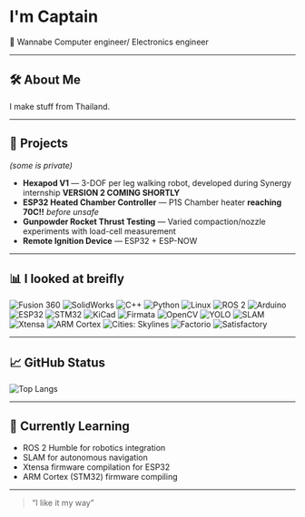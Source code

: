 # I'm Captain

🚀 Wannabe Computer engineer/ Electronics engineer

---

## 🛠 About Me
I make stuff from Thailand.

---

## 📂 Projects
*(some is private)*

- **Hexapod V1** — 3-DOF per leg walking robot, developed during Synergy internship **VERSION 2 COMING SHORTLY**
- **ESP32 Heated Chamber Controller** — P1S Chamber heater **reaching 70C!!** *before unsafe*
- **Gunpowder Rocket Thrust Testing** — Varied compaction/nozzle experiments with load-cell measurement  
- **Remote Ignition Device** — ESP32 + ESP-NOW

---

## 📊 I looked at breifly
![Fusion 360](https://img.shields.io/badge/Fusion%20360-FF6600?style=for-the-badge&logo=autodesk&logoColor=white)
![SolidWorks](https://img.shields.io/badge/SolidWorks-FF0000?style=for-the-badge&logo=dassaultsystemes&logoColor=white)
![C++](https://img.shields.io/badge/C++-00599C?style=for-the-badge&logo=cplusplus&logoColor=white)
![Python](https://img.shields.io/badge/Python-3776AB?style=for-the-badge&logo=python&logoColor=white)
![Linux](https://img.shields.io/badge/Linux-FCC624?style=for-the-badge&logo=linux&logoColor=black)
![ROS 2](https://img.shields.io/badge/ROS2-22314E?style=for-the-badge&logo=ros&logoColor=white)
![Arduino](https://img.shields.io/badge/Arduino-00979D?style=for-the-badge&logo=arduino&logoColor=white)
![ESP32](https://img.shields.io/badge/ESP32-000000?style=for-the-badge&logo=espressif&logoColor=white)
![STM32](https://img.shields.io/badge/STM32-03234B?style=for-the-badge&logo=stmicroelectronics&logoColor=white)
![KiCad](https://img.shields.io/badge/KiCad-314CB0?style=for-the-badge&logo=kicad&logoColor=white)
![Firmata](https://img.shields.io/badge/Firmata-00979D?style=for-the-badge&logo=arduino&logoColor=white)
![OpenCV](https://img.shields.io/badge/OpenCV-5C3EE8?style=for-the-badge&logo=opencv&logoColor=white)
![YOLO](https://img.shields.io/badge/YOLO-00FFFF?style=for-the-badge&logo=yolo&logoColor=black)
![SLAM](https://img.shields.io/badge/SLAM-FF5733?style=for-the-badge)
![Xtensa](https://img.shields.io/badge/Xtensa%20Firmware-FFB300?style=for-the-badge)
![ARM Cortex](https://img.shields.io/badge/ARM%20Cortex-0091BD?style=for-the-badge)
![Cities: Skylines](https://img.shields.io/badge/Cities%20Skylines-0078D7?style=for-the-badge&logo=steam&logoColor=white)
![Factorio](https://img.shields.io/badge/Factorio-ED9121?style=for-the-badge&logo=steam&logoColor=white)
![Satisfactory](https://img.shields.io/badge/Satisfactory-FF6600?style=for-the-badge&logo=epicgames&logoColor=white)

---

## 📈 GitHub Status
![Top Langs](https://github-readme-stats.vercel.app/api/top-langs/?username=kapitam&layout=compact&theme=tokyonight)

---

## 🌱 Currently Learning
- ROS 2 Humble for robotics integration  
- SLAM for autonomous navigation  
- Xtensa firmware compilation for ESP32  
- ARM Cortex (STM32) firmware compiling

---

> “I like it my way”
